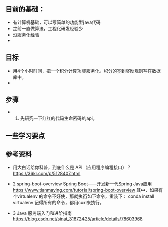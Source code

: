 ## 目前的基础：
* 有计算机基础，可以写简单的功能型java代码
* 之前一直做算法，工程化研发经验少
* 没服务化经验
* 

## 目标
* 用4个小时时间，把一个积分计算功能服务化。积分的签到奖励规则写在数据库中。
* 

##  步骤

* 1. 先研究一下红红的代码生命密码的api。

## 一些学习要点


## 参考资料

* 用大白话给你科普，到底什么是 API（应用程序编程接口）？
https://36kr.com/p/5128407.html

* 2 spring-boot-overview
Spring Boot——开发新一代Spring Java应用
https://www.tianmaying.com/tutorial/spring-boot-overview
其中，如果有个virtualenv 的命令不好使，那就执行如下命令，重装下：
conda install virtualenv
记得所有的命令，都用curl来执行。


* 3 Java 服务端入门和进阶指南
https://blog.csdn.net/sinat_31872425/article/details/78603968
